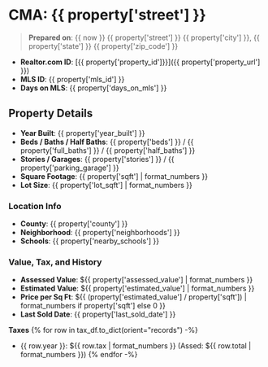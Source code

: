# CMA: {{ property['street'] }}

> **Prepared on**: {{ now }}
> {{ property['street'] }}
> {{ property['city'] }}, {{ property['state'] }} {{ property['zip_code'] }}
- **Realtor.com ID**: [{{ property['property_id']}}]({{ property['property_url'] }})
- **MLS ID**: {{ property['mls_id'] }}
- **Days on MLS**: {{ property['days_on_mls'] }}

## Property Details
- **Year Built**: {{ property['year_built'] }}
- **Beds / Baths / Half Baths**: {{ property['beds'] }} / {{ property['full_baths'] }} / {{ property['half_baths'] }}
- **Stories / Garages**: {{ property['stories'] }} / {{ property['parking_garage'] }}
- **Square Footage**: {{ property['sqft'] | format_numbers }}
- **Lot Size**: {{ property['lot_sqft'] | format_numbers }}

### Location Info
- **County**: {{ property['county'] }}
- **Neighborhood**: {{ property['neighborhoods'] }}
- **Schools**: {{ property['nearby_schools'] }}

### Value, Tax, and History
- **Assessed Value**: ${{ property['assessed_value'] | format_numbers }}
- **Estimated Value**: ${{ property['estimated_value'] | format_numbers }}
- **Price per Sq Ft**: ${{ (property['estimated_value'] / property['sqft']) | format_numbers if property['sqft'] else 0 }}
- **Last Sold Date**: {{ property['last_sold_date'] }}

**Taxes**
{% for row in tax_df.to_dict(orient="records") -%}
- {{ row.year }}: ${{ row.tax | format_numbers }} (Assed: ${{ row.total | format_numbers }})
{% endfor -%}
